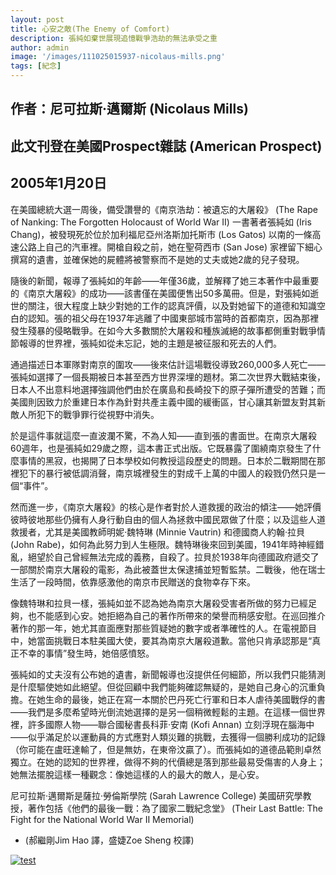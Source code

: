 ```yaml
---
layout: post
title: 心安之敵(The Enemy of Comfort)          
description: 張純如棄世展現追憶戰爭浩劫的無法承受之重
author: admin
image: '/images/111025015937-nicolaus-mills.png'
tags: [紀念]
---
```

## 作者：尼可拉斯·邁爾斯 (Nicolaus Mills)

## 此文刊登在美國Prospect雜誌 (American Prospect)

## 2005年1月20日


在美國總統大選一周後，備受讚譽的《南京浩劫：被遺忘的大屠殺》 (The Rape of Nanking: The Forgotten Holocaust of World War II) 一書著者張純如 (Iris Chang)，被發現死於位於加利福尼亞州洛斯加托斯市 (Los Gatos) 以南的一條高速公路上自己的汽車裡。開槍自殺之前，她在聖荷西市 (San Jose) 家裡留下細心撰寫的遺書，並確保她的屍體將被警察而不是她的丈夫或她2歲的兒子發現。

隨後的新聞，報導了張純如的年齡——年僅36歲，並解釋了她三本著作中最重要的《南京大屠殺》的成功——該書僅在美國便售出50多萬冊。但是，對張純如逝世的關注，很大程度上缺少對她的工作的認真評價，以及對她留下的道德和知識空白的認知。張的祖父母在1937年逃離了中國東部城市當時的首都南京，因為那裡發生殘暴的侵略戰爭。在如今大多數關於大屠殺和種族滅絕的故事都側重對戰爭情節報導的世界裡，張純如從未忘記，她的主題是被征服和死去的人們。

通過描述日本軍隊對南京的圍攻——後來估計這場戰役導致260,000多人死亡——張純如選擇了一個長期被日本甚至西方世界深埋的題材。第二次世界大戰結束後，日本人不出意料地選擇強調他們由於在廣島和長崎投下的原子彈所遭受的苦難；而美國則因致力於重建日本作為針對共產主義中國的緩衝區，甘心讓其新盟友對其新敵人所犯下的戰爭罪行從視野中消失。

於是這件事就這麼一直波瀾不驚，不為人知——直到張的書面世。在南京大屠殺60週年，也是張純如29歲之際，這本書正式出版。它既暴露了圍繞南京發生了什麼事情的黑寂，也揭開了日本學校如何教授這段歷史的問題。日本於二戰期間在那裡犯下的暴行被低調消聲，南京城裡發生的對成千上萬的中國人的殺戮仍然只是一個“事件”。

然而進一步，《南京大屠殺》的核心是作者對於人道救援的政治的傾注——她評價彼時彼地那些仍擁有人身行動自由的個人為拯救中國民眾做了什麼；以及這些人道救援者，尤其是美國教師明妮·魏特琳 (Minnie Vautrin) 和德國商人約翰·拉貝 (John Rabe)，如何為此努力到人生極限。魏特琳後來回到美國，1941年時神經錯亂，絕望於自己曾經無法完成的義務，自殺了。拉貝於1938年向德國政府遞交了一部關於南京大屠殺的電影，為此被蓋世太保逮捕並短暫監禁。二戰後，他在瑞士生活了一段時間，依靠感激他的南京市民贈送的食物幸存下來。

像魏特琳和拉貝一樣，張純如並不認為她為南京大屠殺受害者所做的努力已經足夠，也不能感到心安。她拒絕為自己的著作所帶來的榮譽而稍感安慰。在巡回推介著作的那一年，她尤其直面應對那些質疑她的數字或者準確性的人。在電視節目中，她當面挑戰日本駐美國大使，要其為南京大屠殺道歉。當他只肯承認那是“真正不幸的事情”發生時，她倍感憤怒。

張純如的丈夫沒有公布她的遺書，新聞報導也沒提供任何細節，所以我們只能猜測是什麼驅使她如此絕望。但從回顧中我們能夠確認無疑的，是她自己身心的沉重負擔。在她生命的最後，她正在寫一本關於巴丹死亡行軍和日本人虐待美國戰俘的書——我們是多麼希望時光倒流她選擇的是另一個稍微輕鬆的主題。在這樣一個世界裡，許多國際人物——聯合國秘書長科菲·安南 (Kofi Annan) 立刻浮現在腦海中——似乎滿足於以運動員的方式應對人類災難的挑戰，去獲得一個勝利成功的記錄（你可能在盧旺達輸了，但是無妨，在東帝汶贏了）。而張純如的道德品範則卓然獨立。在她的認知的世界裡，做得不夠的代價總是落到那些最易受傷害的人身上；她無法擺脫這樣一種觀念：像她這樣的人的最大的敵人，是心安。

尼可拉斯·邁爾斯是薩拉·勞倫斯學院 (Sarah Lawrence College) 美國研究學教授，著作包括《他們的最後一戰：為了國家二戰紀念堂》 (Their Last Battle: The Fight for the National World War II Memorial)

* (郝繼剛Jim Hao 譯，盛婕Zoe Sheng 校譯)



<a href="https://thatirischang.github.io/pdf/3_Nicolaus Mills.pdf" target="_blank">
  <img src="https://thatirischang.github.io/images/3_Nicolaus Mills.jpg" alt="test" title="点击查看PDF">
</a>
